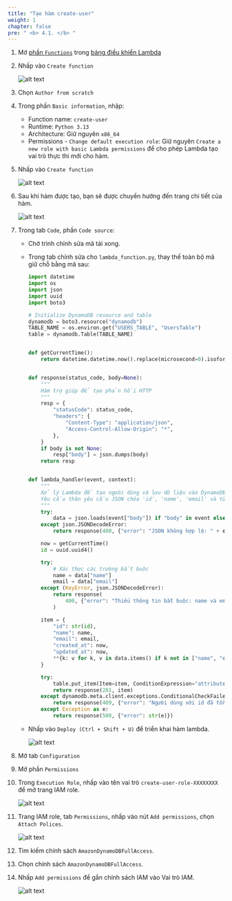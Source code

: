 ```yaml
---
title: "Tạo hàm create-user"
weight: 1
chapter: false
pre: " <b> 4.1. </b> "
---
```


1. Mở [phần `Functions`](https://console.aws.amazon.com/lambda/home#/functions) trong [bảng điều khiển Lambda](https://console.aws.amazon.com/lambda/home)
1. Nhấp vào `Create function`

   ![alt text](/images/workshop-1/lambda-create-function--functions-page.png)

1. Chọn `Author from scratch`
1. Trong phần `Basic information`, nhập:
   - Function name: `create-user`
   - Runtime: `Python 3.13`
   - Architecture: Giữ nguyên `x86_64`
   - Permissions - `Change default execution role`: Giữ nguyên `Create a new role with basic Lambda permissions` để cho phép Lambda tạo vai trò thực thi mới cho hàm.
1. Nhấp vào `Create function`

   ![alt text](/images/workshop-1/lambda-create-function--options.png)

1. Sau khi hàm được tạo, bạn sẽ được chuyển hướng đến trang chi tiết của hàm.

   ![alt text](/images/workshop-1/lambda-create-function--function-detail.png)

1. Trong tab `Code`, phần `Code source`:

   - Chờ trình chỉnh sửa mã tải xong.
   - Trong tab chỉnh sửa cho `lambda_function.py`, thay thế toàn bộ mã giữ chỗ bằng mã sau:

     ```python
     import datetime
     import os
     import json
     import uuid
     import boto3

     # Initialize DynamoDB resource and table
     dynamodb = boto3.resource("dynamodb")
     TABLE_NAME = os.environ.get("USERS_TABLE", "UsersTable")
     table = dynamodb.Table(TABLE_NAME)


     def getCurrentTime():
         return datetime.datetime.now().replace(microsecond=0).isoformat()


     def response(status_code, body=None):
         """
         Hàm trợ giúp để tạo phản hồi HTTP
         """
         resp = {
             "statusCode": status_code,
             "headers": {
                 "Content-Type": "application/json",
                 "Access-Control-Allow-Origin": "*",
             },
         }
         if body is not None:
             resp["body"] = json.dumps(body)
         return resp


     def lambda_handler(event, context):
         """
         Xử lý Lambda để tạo người dùng và lưu dữ liệu vào DynamoDB.
         Yêu cầu thân yêu cầu JSON chứa 'id', 'name', 'email' và tùy chọn các thuộc tính khác.
         """
         try:
             data = json.loads(event["body"]) if "body" in event else event
         except json.JSONDecodeError:
             return response(400, {"error": "JSON không hợp lệ: " + event["body"]})

         now = getCurrentTime()
         id = uuid.uuid4()

         try:
             # Xác thực các trường bắt buộc
             name = data["name"]
             email = data["email"]
         except (KeyError, json.JSONDecodeError):
             return response(
                 400, {"error": "Thiếu thông tin bắt buộc: name và email là bắt buộc."}
             )

         item = {
             "id": str(id),
             "name": name,
             "email": email,
             "created_at": now,
             "updated_at": now,
             **{k: v for k, v in data.items() if k not in ["name", "email"]},
         }

         try:
             table.put_item(Item=item, ConditionExpression="attribute_not_exists(id)")
             return response(201, item)
         except dynamodb.meta.client.exceptions.ConditionalCheckFailedException:
             return response(409, {"error": "Người dùng với id đã tồn tại."})
         except Exception as e:
             return response(500, {"error": str(e)})
     ```

   - Nhấp vào `Deploy (Ctrl + Shift + U)` để triển khai hàm lambda.

     ![alt text](/images/workshop-1/lambda-create-function--source-code-and-deploy.png)

1. Mở tab `Configuration`
1. Mở phần `Permissions`
1. Trong `Execution Role`, nhấp vào tên vai trò `create-user-role-XXXXXXXX` để mở trang IAM role.

   ![alt text](/images/workshop-1/lambda-create-function--execution-role.png)

1. Trang IAM role, tab `Permissions`, nhấp vào nút `Add permissions`, chọn `Attach Polices`.

   ![alt text](/images/workshop-1/lambda-create-function--attach-permission-policy.png)

1. Tìm kiếm chính sách `AmazonDynamoDBFullAccess`.
1. Chọn chính sách `AmazonDynamoDBFullAccess`.
1. Nhấp `Add permissions` để gắn chính sách IAM vào Vai trò IAM.

   ![alt text](/images/workshop-1/lambda-create-function--permission-policy-for-dynamodb.png)
